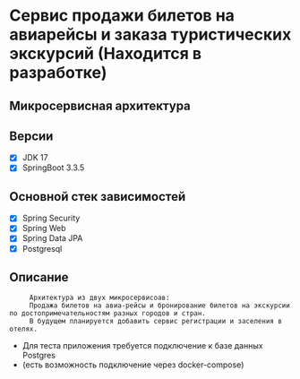 
# Сервис продажи билетов на авиарейсы и заказа туристических экскурсий (Находится в разработке)

## Микросервисная архитектура

##  Версии
- [X] JDK 17
- [X] SpringBoot 3.3.5

## Основной стек зависимостей
- [X] Spring Security
- [X] Spring Web
- [X] Spring Data JPA
- [X] Postgresql

## Описание
         Архитектура из двух микросервисоав:
         Продажа билетов на авиа-рейсы и бронирование билетов на экскурсии по достопримечательностям разных городов и стран.
         В будущем планируется добавить сервис регистрации и заселения в отелях.

* Для теста приложения требуется подключение к базе данных Postgres
* (есть возможность подключение через docker-compose)
